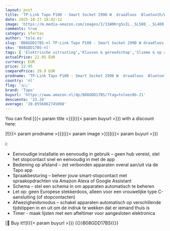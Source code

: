 ```yaml
---
layout: post
title: 'TP-Link Tapo P100 - Smart Socket 2990 W  draadloos  Bluetooth/Wi-Fi  802.11b  802.11g  Wi-Fi 4  802.11n   Binnen  Status  Wit'
date: 2025-10-27 18:42:12
image: 'https://m.media-amazon.com/images/I/31W0KrgSsIL._SL500_._SL400_.jpg'
comments: true
category: ofertas
author: 'tole.es'
slug: 'B08GDD17BS-nl TP-Link Tapo P100 - Smart Socket 2990 W draadloos...'
sku: 'B08GDD17BS-nl'
tags: [ 'Elektrische uitrusting','Klussen & gereedschap','Slimme & op afstand bedienbare stekkers','Stopcontacten & accessoires','tapo','🇳🇱', ]
actualPrice: 22.95 EUR
currency: EUR
price: 22.95
comparePrice: 29.9 EUR
prodname: 'TP-Link Tapo P100 - Smart Socket 2990 W  draadloos  Bluetooth/Wi-Fi  802.11b  802.11g  Wi-Fi 4  802.11n   Binnen  Status  Wit'
country: 'nl'
flag: '🇳🇱'
brand: 'Tapo'
buyurl: 'https://www.amazon.nl/dp/B08GDD17BS/?tag=tolees0b-21'
descuento: '23.24'
average: '20.0556862745098'
---
```


You can find [{{< param title >}}]({{< param buyurl >}}) with a discount here:

[![{{< param prodname >}}]({{< param image >}})]({{< param buyurl >}})

ℹ️:

- Eenvoudige installatie en eenvoudig in gebruik – geen hub vereist, stel het stopcontact snel en eenvoudig in met de app
- Bediening op afstand – zet verbonden apparaten overal aan/uit via de Tapo app
- Spraakbesturing – beheer jouw smart-stopcontact met spraakopdrachten via Amazon Alexa of Google Assistant
- Schema – stel een schema in om apparaten automatisch te beheren
- Let op: geen Europese stekkerdoos, alleen voor een vrouwelijke type C-aansluiting (of stopcontacten)
- Afwezigheidsmodus – schakel apparaten automatisch op verschillende tijdstippen in en uit om de indruk te wekken dat er iemand thuis is
- Timer - maak lijsten met een afteltimer voor aangesloten elektronica

[🛒 Buy it!!]({{< param buyurl >}})
{{<world>}}B08GDD17BS{{</world>}}
